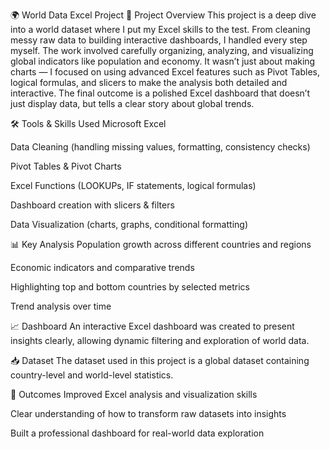 🌍 World Data Excel Project
📌 Project Overview
This project is a deep dive into a world dataset where I put my Excel skills to the test. From cleaning messy raw data to building interactive dashboards, I handled every step myself. The work involved carefully organizing, analyzing, and visualizing global indicators like population and economy.
It wasn’t just about making charts — I focused on using advanced Excel features such as Pivot Tables, logical formulas, and slicers to make the analysis both detailed and interactive. The final outcome is a polished Excel dashboard that doesn’t just display data, but tells a clear story about global trends.



🛠️ Tools & Skills Used
Microsoft Excel

Data Cleaning (handling missing values, formatting, consistency checks)

Pivot Tables & Pivot Charts

Excel Functions (LOOKUPs, IF statements, logical formulas)

Dashboard creation with slicers & filters

Data Visualization (charts, graphs, conditional formatting)



📊 Key Analysis
Population growth across different countries and regions

Economic indicators and comparative trends

Highlighting top and bottom countries by selected metrics

Trend analysis over time



📈 Dashboard
An interactive Excel dashboard was created to present insights clearly, allowing dynamic filtering and exploration of world data.


📥 Dataset
The dataset used in this project is a global dataset containing country-level and world-level statistics.


🎯 Outcomes
Improved Excel analysis and visualization skills

Clear understanding of how to transform raw datasets into insights

Built a professional dashboard for real-world data exploration

